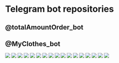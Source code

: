 # Telegram bot repositories
## @totalAmountOrder_bot

## @MyClothes_bot
![](https://github.com/Begelit/Telegram_bot_repositories/blob/zara/MyClothes_bot/images/1.jpeg)
![](https://github.com/Begelit/Telegram_bot_repositories/blob/zara/MyClothes_bot/images/2.jpeg)
![](https://github.com/Begelit/Telegram_bot_repositories/blob/zara/MyClothes_bot/images/3.jpeg)
![](https://github.com/Begelit/Telegram_bot_repositories/blob/zara/MyClothes_bot/images/4.jpeg)
![](https://github.com/Begelit/Telegram_bot_repositories/blob/zara/MyClothes_bot/images/5.jpeg)
![](https://github.com/Begelit/Telegram_bot_repositories/blob/zara/MyClothes_bot/images/6.jpeg)
![](https://github.com/Begelit/Telegram_bot_repositories/blob/zara/MyClothes_bot/images/7.jpeg)
![](https://github.com/Begelit/Telegram_bot_repositories/blob/zara/MyClothes_bot/images/8.jpeg)
![](https://github.com/Begelit/Telegram_bot_repositories/blob/zara/MyClothes_bot/images/9.jpeg)
![](https://github.com/Begelit/Telegram_bot_repositories/blob/zara/MyClothes_bot/images/10.jpeg)
![](https://github.com/Begelit/Telegram_bot_repositories/blob/zara/MyClothes_bot/images/11.jpeg)
![](https://github.com/Begelit/Telegram_bot_repositories/blob/zara/MyClothes_bot/images/12.jpeg)
![](https://github.com/Begelit/Telegram_bot_repositories/blob/zara/MyClothes_bot/images/13.jpeg)
![](https://github.com/Begelit/Telegram_bot_repositories/blob/zara/MyClothes_bot/images/14.jpeg)
![](https://github.com/Begelit/Telegram_bot_repositories/blob/zara/MyClothes_bot/images/15.jpeg)
![](https://github.com/Begelit/Telegram_bot_repositories/blob/zara/MyClothes_bot/images/16.jpeg)
![](https://github.com/Begelit/Telegram_bot_repositories/blob/zara/MyClothes_bot/images/17.jpeg)
